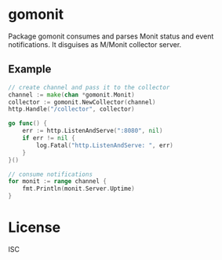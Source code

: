 # gomonit

Package gomonit consumes and parses Monit status and event notifications. It disguises as M/Monit collector server.

## Example

```go
// create channel and pass it to the collector
channel := make(chan *gomonit.Monit)
collector := gomonit.NewCollector(channel)
http.Handle("/collector", collector)

go func() {
	err := http.ListenAndServe(":8080", nil)
	if err != nil {
		log.Fatal("http.ListenAndServe: ", err)
	}
}()

// consume notifications
for monit := range channel {
	fmt.Println(monit.Server.Uptime)
}
```
# License

ISC
